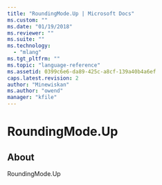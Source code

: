 ```yaml
---
title: "RoundingMode.Up | Microsoft Docs"
ms.custom: ""
ms.date: "01/19/2018"
ms.reviewer: ""
ms.suite: ""
ms.technology: 
  - "mlang"
ms.tgt_pltfrm: ""
ms.topic: "language-reference"
ms.assetid: 0399c6e6-da89-425c-a8cf-139a40b4a6ef
caps.latest.revision: 2
author: "Minewiskan"
ms.author: "owend"
manager: "kfile"
---
```

# RoundingMode.Up
## About
RoundingMode.Up


